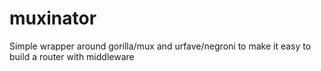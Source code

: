# muxinator
Simple wrapper around gorilla/mux and urfave/negroni to make it easy to build a router with middleware
